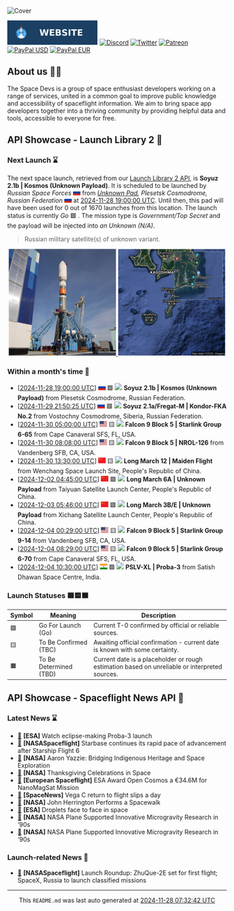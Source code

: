 ![Cover](https://raw.githubusercontent.com/TheSpaceDevs/Tutorials/main/assets/tsd_cover.png)


[![Website](https://raw.githubusercontent.com/TheSpaceDevs/Tutorials/e36b2c250ce7fcd4a801c1ed6cb1f9f9d031696b/assets/badge_tsd_website.svg)](https://thespacedevs.com/)
[![Discord](https://img.shields.io/badge/Discord-%237289DA.svg?style=for-the-badge&logo=discord&logoColor=white)](https://discord.gg/p7ntkNA)
[![Twitter](https://img.shields.io/badge/Twitter-%231DA1F2.svg?style=for-the-badge&logo=Twitter&logoColor=white)](https://twitter.com/TheSpaceDevs)
[![Patreon](https://img.shields.io/badge/Patreon-F96854?style=for-the-badge&logo=patreon&logoColor=white)](https://www.patreon.com/TheSpaceDevs)
[![PayPal USD](https://img.shields.io/badge/PayPal-00457C?style=for-the-badge&logo=paypal&logoColor=white&label=USD)](https://www.paypal.com/donate/?hosted_button_id=UCPX4EL6E9JFA)
[![PayPal EUR](https://img.shields.io/badge/PayPal-00457C?style=for-the-badge&logo=paypal&logoColor=white&label=EUR)](https://www.paypal.com/donate/?hosted_button_id=5S7MGGWJJBHL6)

## About us 🧑‍🚀
The Space Devs is a group of space enthusiast developers working on a range of
services, united in a common goal to improve public knowledge and accessibility
of spaceflight information. We aim to bring space app developers together into a
thriving community by providing helpful data and tools, accessible to everyone
for free.

## API Showcase - Launch Library 2 🚀

### Next Launch ⌛
The next space launch, retrieved from our
<a href="https://thespacedevs.com/llapi">Launch Library 2 API</a>, is
**Soyuz 2.1b | Kosmos (Unknown Payload)**. It is scheduled to be launched by *Russian Space Forces*
<img width="17" src="https://raw.githubusercontent.com/lipis/flag-icons/main/flags/4x3/ru.svg" />
from *<a href="https://en.wikipedia.org/wiki/Plesetsk_Cosmodrome">Unknown Pad</a>, Plesetsk Cosmodrome, Russian Federation*
<img width="17" src="https://raw.githubusercontent.com/lipis/flag-icons/main/flags/4x3/ru.svg" />
at <a href="https://www.timeanddate.com/worldclock/fixedtime.html?iso=20241128T190000">2024-11-28 19:00:00 UTC</a>.  Until
then, this pad will have been used for 0
out of 1670 launches from this location. The launch status is currently
*Go* 🟩 . The mission type is
*Government/Top Secret* and the payload will be injected
into *an Unknown
(N/A)*.
<br>
<blockquote>
  Russian military satellite(s) of unknown variant.
</blockquote>

<p float="left" align="center">
  <a href="http://en.wikipedia.org/wiki/Soyuz-2_(rocket)" >
    <img alt="launch-image" width="49%" src="profile/cache/launch_image.png" />
  </a>
  <a href="https://www.google.com/maps?q=62.925556,40.577778" >
    <img alt="pad-location" width="49%" src="profile/cache/new_pad_image.png"  />
  </a>
</p>

### Within a month's time 📅
- \[<a href="https://www.timeanddate.com/worldclock/fixedtime.html?iso=20241128T190000">2024-11-28 19:00:00 UTC</a>\]  <img width="17" src="https://raw.githubusercontent.com/lipis/flag-icons/main/flags/4x3/ru.svg" /> 🟩  <a href="https://www.google.com/calendar/render?action=TEMPLATE&text=Soyuz 2.1b | Kosmos (Unknown Payload)&location=Plesetsk Cosmodrome, Russian Federation&dates=20241128T190000Z%2F20241128T210000Z"><img border="0" width="15" src="https://upload.wikimedia.org/wikipedia/commons/a/a5/Google_Calendar_icon_%282020%29.svg"></a> **Soyuz 2.1b | Kosmos (Unknown Payload)** from Plesetsk Cosmodrome, Russian Federation.
- \[<a href="https://www.timeanddate.com/worldclock/fixedtime.html?iso=20241129T215025">2024-11-29 21:50:25 UTC</a>\]  <img width="17" src="https://raw.githubusercontent.com/lipis/flag-icons/main/flags/4x3/ru.svg" /> 🟩  <a href="https://www.google.com/calendar/render?action=TEMPLATE&text=Soyuz 2.1a/Fregat-M | Kondor-FKA No.2&location=Vostochny Cosmodrome, Siberia, Russian Federation&dates=20241129T215025Z%2F20241129T215025Z"><img border="0" width="15" src="https://upload.wikimedia.org/wikipedia/commons/a/a5/Google_Calendar_icon_%282020%29.svg"></a> **Soyuz 2.1a/Fregat-M | Kondor-FKA No.2** from Vostochny Cosmodrome, Siberia, Russian Federation.
- \[<a href="https://www.timeanddate.com/worldclock/fixedtime.html?iso=20241130T050000">2024-11-30 05:00:00 UTC</a>\]  <img width="17" src="https://raw.githubusercontent.com/lipis/flag-icons/main/flags/4x3/us.svg" /> 🟨  <a href="https://www.google.com/calendar/render?action=TEMPLATE&text=Falcon 9 Block 5 | Starlink Group 6-65&location=Cape Canaveral SFS, FL, USA&dates=20241130T050000Z%2F20241130T090000Z"><img border="0" width="15" src="https://upload.wikimedia.org/wikipedia/commons/a/a5/Google_Calendar_icon_%282020%29.svg"></a> **Falcon 9 Block 5 | Starlink Group 6-65** from Cape Canaveral SFS, FL, USA.
- \[<a href="https://www.timeanddate.com/worldclock/fixedtime.html?iso=20241130T080800">2024-11-30 08:08:00 UTC</a>\]  <img width="17" src="https://raw.githubusercontent.com/lipis/flag-icons/main/flags/4x3/us.svg" /> 🟨  <a href="https://www.google.com/calendar/render?action=TEMPLATE&text=Falcon 9 Block 5 | NROL-126&location=Vandenberg SFB, CA, USA&dates=20241130T080800Z%2F20241130T120800Z"><img border="0" width="15" src="https://upload.wikimedia.org/wikipedia/commons/a/a5/Google_Calendar_icon_%282020%29.svg"></a> **Falcon 9 Block 5 | NROL-126** from Vandenberg SFB, CA, USA.
- \[<a href="https://www.timeanddate.com/worldclock/fixedtime.html?iso=20241130T133000">2024-11-30 13:30:00 UTC</a>\]  <img width="17" src="https://raw.githubusercontent.com/lipis/flag-icons/main/flags/4x3/cn.svg" /> 🟨  <a href="https://www.google.com/calendar/render?action=TEMPLATE&text=Long March 12 | Maiden Flight&location=Wenchang Space Launch Site, People&#x27;s Republic of China&dates=20241130T133000Z%2F20241130T160000Z"><img border="0" width="15" src="https://upload.wikimedia.org/wikipedia/commons/a/a5/Google_Calendar_icon_%282020%29.svg"></a> **Long March 12 | Maiden Flight** from Wenchang Space Launch Site, People's Republic of China.
- \[<a href="https://www.timeanddate.com/worldclock/fixedtime.html?iso=20241202T044500">2024-12-02 04:45:00 UTC</a>\]  <img width="17" src="https://raw.githubusercontent.com/lipis/flag-icons/main/flags/4x3/cn.svg" /> 🟩  <a href="https://www.google.com/calendar/render?action=TEMPLATE&text=Long March 6A | Unknown Payload&location=Taiyuan Satellite Launch Center, People&#x27;s Republic of China&dates=20241202T044500Z%2F20241202T050600Z"><img border="0" width="15" src="https://upload.wikimedia.org/wikipedia/commons/a/a5/Google_Calendar_icon_%282020%29.svg"></a> **Long March 6A | Unknown Payload** from Taiyuan Satellite Launch Center, People's Republic of China.
- \[<a href="https://www.timeanddate.com/worldclock/fixedtime.html?iso=20241203T054600">2024-12-03 05:46:00 UTC</a>\]  <img width="17" src="https://raw.githubusercontent.com/lipis/flag-icons/main/flags/4x3/cn.svg" /> 🟩  <a href="https://www.google.com/calendar/render?action=TEMPLATE&text=Long March 3B/E | Unknown Payload&location=Xichang Satellite Launch Center, People&#x27;s Republic of China&dates=20241203T054600Z%2F20241203T062100Z"><img border="0" width="15" src="https://upload.wikimedia.org/wikipedia/commons/a/a5/Google_Calendar_icon_%282020%29.svg"></a> **Long March 3B/E | Unknown Payload** from Xichang Satellite Launch Center, People's Republic of China.
- \[<a href="https://www.timeanddate.com/worldclock/fixedtime.html?iso=20241204T002900">2024-12-04 00:29:00 UTC</a>\]  <img width="17" src="https://raw.githubusercontent.com/lipis/flag-icons/main/flags/4x3/us.svg" /> 🟨  <a href="https://www.google.com/calendar/render?action=TEMPLATE&text=Falcon 9 Block 5 | Starlink Group 9-14&location=Vandenberg SFB, CA, USA&dates=20241204T002900Z%2F20241204T042900Z"><img border="0" width="15" src="https://upload.wikimedia.org/wikipedia/commons/a/a5/Google_Calendar_icon_%282020%29.svg"></a> **Falcon 9 Block 5 | Starlink Group 9-14** from Vandenberg SFB, CA, USA.
- \[<a href="https://www.timeanddate.com/worldclock/fixedtime.html?iso=20241204T082900">2024-12-04 08:29:00 UTC</a>\]  <img width="17" src="https://raw.githubusercontent.com/lipis/flag-icons/main/flags/4x3/us.svg" /> 🟨  <a href="https://www.google.com/calendar/render?action=TEMPLATE&text=Falcon 9 Block 5 | Starlink Group 6-70&location=Cape Canaveral SFS, FL, USA&dates=20241204T082900Z%2F20241204T122900Z"><img border="0" width="15" src="https://upload.wikimedia.org/wikipedia/commons/a/a5/Google_Calendar_icon_%282020%29.svg"></a> **Falcon 9 Block 5 | Starlink Group 6-70** from Cape Canaveral SFS, FL, USA.
- \[<a href="https://www.timeanddate.com/worldclock/fixedtime.html?iso=20241204T103000">2024-12-04 10:30:00 UTC</a>\]  <img width="17" src="https://raw.githubusercontent.com/lipis/flag-icons/main/flags/4x3/in.svg" /> 🟩  <a href="https://www.google.com/calendar/render?action=TEMPLATE&text=PSLV-XL | Proba-3&location=Satish Dhawan Space Centre, India&dates=20241204T103000Z%2F20241204T103000Z"><img border="0" width="15" src="https://upload.wikimedia.org/wikipedia/commons/a/a5/Google_Calendar_icon_%282020%29.svg"></a> **PSLV-XL | Proba-3** from Satish Dhawan Space Centre, India.


### Launch Statuses 🟩🟨🟧
<p align="center">
    <table class="tg">
    <thead>
      <tr>
        <th class="tg-0pky">Symbol</th>
        <th class="tg-0pky">Meaning</th>
        <th class="tg-0pky">Description</th>
      </tr>
    </thead>
    <tbody>
      <tr>
        <td class="tg-0pky">🟩</td>
        <td class="tg-0pky">Go For Launch (Go)</td>
        <td class="tg-0pky">Current T-0 confirmed by official or reliable sources.</td>
      </tr>
      <tr>
        <td class="tg-0pky">🟨</td>
        <td class="tg-0pky">To Be Confirmed (TBC)</td>
        <td class="tg-0pky">Awaiting official confirmation - current date is known with some certainty.</td>
      </tr>
      <tr>
        <td class="tg-0pky">🟧</td>
        <td class="tg-0pky">To Be Determined (TBD)</td>
        <td class="tg-0pky">Current date is a placeholder or rough estimation based on unreliable or interpreted sources.</td>
      </tr>
    </tbody>
    </table>
</p>

## API Showcase - Spaceflight News API 📰

### Latest News ⌛
- <a href="https://www.esa.int/Enabling_Support/Space_Engineering_Technology/Proba-3/Watch_eclipse-making_Proba-3_launch" >🔗</a> **[ESA]** Watch eclipse-making Proba-3 launch
- <a href="https://www.nasaspaceflight.com/2024/11/starship-roundup-11-27-24/" >🔗</a> **[NASASpaceflight]** Starbase continues its rapid pace of advancement after Starship Flight 6
- <a href="https://www.nasa.gov/learning-resources/bridging-indigenous-heritage-and-space-exploration/" >🔗</a> **[NASA]** Aaron Yazzie: Bridging Indigenous Heritage and Space Exploration
- <a href="https://www.nasa.gov/centers-and-facilities/johnson/thanksgiving-celebrations-in-space-3/" >🔗</a> **[NASA]** Thanksgiving Celebrations in Space
- <a href="https://europeanspaceflight.com/esa-award-open-cosmos-a-e34-6m-for-nanomagsat-mission/" >🔗</a> **[European Spaceflight]** ESA Award Open Cosmos a €34.6M for NanoMagSat Mission
- <a href="https://spacenews.com/vega-c-return-to-flight-slips-a-day/" >🔗</a> **[SpaceNews]** Vega C return to flight slips a day
- <a href="https://www.nasa.gov/image-article/john-herrington-performs-a-spacewalk/" >🔗</a> **[NASA]** John Herrington Performs a Spacewalk
- <a href="https://www.esa.int/ESA_Multimedia/Images/2024/11/Droplets_face_to_face_in_space" >🔗</a> **[ESA]** Droplets face to face in space
- <a href="https://www.nasa.gov/general/nasa-plane-supported-innovative-microgravity-research-in-90s/" >🔗</a> **[NASA]** NASA Plane Supported Innovative Microgravity Research in ‘90s
- <a href="https://www.nasa.gov/centers-and-facilities/glenn/nasa-plane-supported-innovative-microgravity-research-in-90s/" >🔗</a> **[NASA]** NASA Plane Supported Innovative Microgravity Research in ‘90s


### Launch-related News 🚀

- <a href="https://www.nasaspaceflight.com/2024/11/launch-roundup-112524/" >🔗</a> **[NASASpaceflight]** Launch Roundup: ZhuQue-2E set for first flight; SpaceX, Russia to launch classified missions


<hr>
  <div align="center">
  This <code>README.md</code> was last auto generated at <a href="https://www.timeanddate.com/worldclock/fixedtime.html?iso=20241128T073242">2024-11-28 07:32:42 UTC</a>
  <br>
  <!-- <a href="https://medium.com/@g.h.garrett" target="_blank">Learn to add space launches to your profile here!</a> -->
</div>